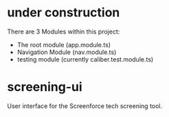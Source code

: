 # under construction

There are 3 Modules within this project:

- The root module (app.module.ts)
- Navigation Module (nav.module.ts)
- testing module (currently caliber.test.module.ts)

# screening-ui

User interface for the Screenforce tech screening tool.
